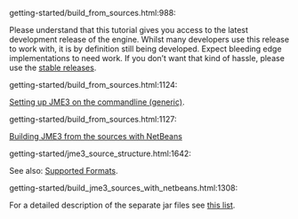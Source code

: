 getting-started/build_from_sources.html:988:<p>Please understand that this tutorial gives you access to the latest development release of the engine. Whilst many developers use this release to work with, it is by definition still being developed. Expect bleeding edge implementations to need work. If you don’t want that kind of hassle, please use the <a href="#jme3/maven.adoc" class="page unresolved">stable releases</a>.</p>
getting-started/build_from_sources.html:1124:<p><a href="#jme3/simpleapplication_from_the_commandline.adoc" class="page unresolved">Setting up JME3 on the commandline (generic)</a>.</p>
getting-started/build_from_sources.html:1127:<p><a href="#jme3/build_jme3_sources_with_netbeans.adoc" class="page unresolved">Building JME3 from the sources with NetBeans</a></p>
getting-started/jme3_source_structure.html:1642:<p>See also: <a href="#jme3/features.adoc#supported-formats" class="page unresolved">Supported Formats</a>.</p>
getting-started/build_jme3_sources_with_netbeans.html:1308:<p>For a detailed description of the separate jar files see <a href="#jme3/jme3_source_structure.adoc#structure_of_jmonkeyengine3_jars" class="page unresolved">this list</a>.</p>
